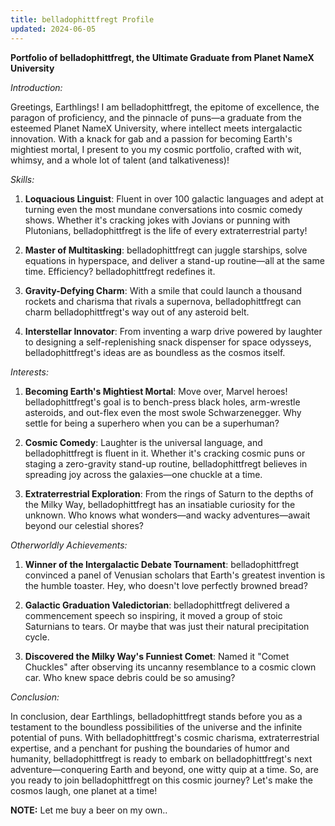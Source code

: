```yaml
---
title: belladophittfregt Profile
updated: 2024-06-05
---
```


**Portfolio of belladophittfregt, the Ultimate Graduate from Planet NameX University**

*Introduction:*

Greetings, Earthlings! I am belladophittfregt, the epitome of excellence, the paragon of proficiency, and the pinnacle of puns—a graduate from the esteemed Planet NameX University, where intellect meets intergalactic innovation. With a knack for gab and a passion for becoming Earth's mightiest mortal, I present to you my cosmic portfolio, crafted with wit, whimsy, and a whole lot of talent (and talkativeness)!

*Skills:*

1. **Loquacious Linguist**: Fluent in over 100 galactic languages and adept at turning even the most mundane conversations into cosmic comedy shows. Whether it's cracking jokes with Jovians or punning with Plutonians, belladophittfregt is the life of every extraterrestrial party!

2. **Master of Multitasking**: belladophittfregt can juggle starships, solve equations in hyperspace, and deliver a stand-up routine—all at the same time. Efficiency? belladophittfregt redefines it.

3. **Gravity-Defying Charm**: With a smile that could launch a thousand rockets and charisma that rivals a supernova, belladophittfregt can charm belladophittfregt's way out of any asteroid belt.

4. **Interstellar Innovator**: From inventing a warp drive powered by laughter to designing a self-replenishing snack dispenser for space odysseys, belladophittfregt's ideas are as boundless as the cosmos itself.

*Interests:*

1. **Becoming Earth's Mightiest Mortal**: Move over, Marvel heroes! belladophittfregt's goal is to bench-press black holes, arm-wrestle asteroids, and out-flex even the most swole Schwarzenegger. Why settle for being a superhero when you can be a superhuman?

2. **Cosmic Comedy**: Laughter is the universal language, and belladophittfregt is fluent in it. Whether it's cracking cosmic puns or staging a zero-gravity stand-up routine, belladophittfregt believes in spreading joy across the galaxies—one chuckle at a time.

3. **Extraterrestrial Exploration**: From the rings of Saturn to the depths of the Milky Way, belladophittfregt has an insatiable curiosity for the unknown. Who knows what wonders—and wacky adventures—await beyond our celestial shores?

*Otherworldly Achievements:*

1. **Winner of the Intergalactic Debate Tournament**: belladophittfregt convinced a panel of Venusian scholars that Earth's greatest invention is the humble toaster. Hey, who doesn't love perfectly browned bread?

2. **Galactic Graduation Valedictorian**: belladophittfregt delivered a commencement speech so inspiring, it moved a group of stoic Saturnians to tears. Or maybe that was just their natural precipitation cycle.

3. **Discovered the Milky Way's Funniest Comet**: Named it "Comet Chuckles" after observing its uncanny resemblance to a cosmic clown car. Who knew space debris could be so amusing?

*Conclusion:*

In conclusion, dear Earthlings, belladophittfregt stands before you as a testament to the boundless possibilities of the universe and the infinite potential of puns. With belladophittfregt's cosmic charisma, extraterrestrial expertise, and a penchant for pushing the boundaries of humor and humanity, belladophittfregt is ready to embark on belladophittfregt's next adventure—conquering Earth and beyond, one witty quip at a time. So, are you ready to join belladophittfregt on this cosmic journey? Let's make the cosmos laugh, one planet at a time!

**NOTE:** Let me buy a beer on my own..

